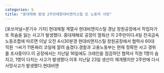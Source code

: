 ```yaml
---
categories: b
title: "중대재해 발생 2주만에현대비앤지스틸 또 노동자 사망"
---
```

[포쓰저널=문기수 기자] 현대제철 계열사 현대비앤지스틸 경남 창원공장에서 작업자가 또 목숨을 잃는 사고가 발생했다. 중대재해로 공장이 멈춰선 지 2주만이다.4일 전국금속노동조합에 따르면 이날 오전 4시30분경 현대비앤지스틸 창원공장에서 협력사 60대 직원 ㄱ씨가 11톤짜리 코일에 깔려 숨졌다.경찰과 고용노동부는 현재 정확한 사고 경위를 조사중이다.이 공장에서는 지난달 16일에도 크레인을 점검하던 협력사 직원 1명이 숨지고, 1명이 다치는 사고가 발생했다.이후 지난달 23일 생산이 재개됐지만 2주만에 다시 사망사고가 발생했다.현대비앤